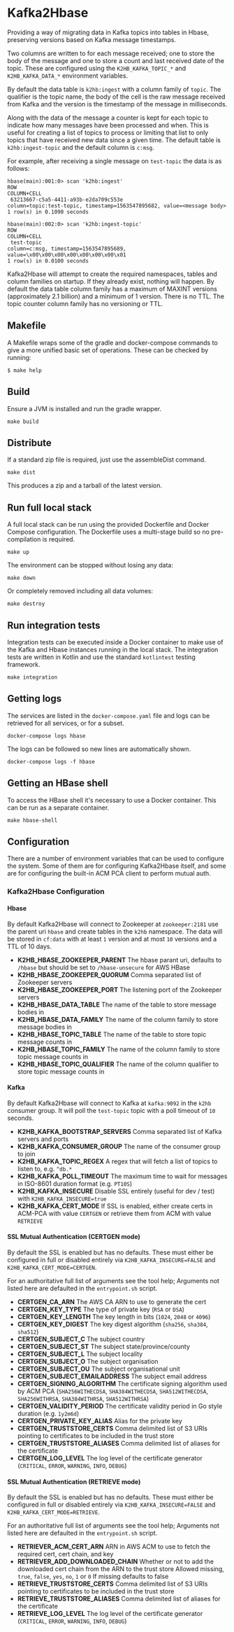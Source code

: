 # Kafka2Hbase

Providing a way of migrating data in Kafka topics into tables in Hbase,
preserving versions based on Kafka message timestamps.

Two columns are written to for each message received; one to store the body
of the message and one to store a count and last received date of the
topic. These are configured using the `K2HB_KAFKA_TOPIC_*` and
`K2HB_KAFKA_DATA_*` environment variables.

By default the data table is `k2hb:ingest` with a column family of `topic`.
The qualifier is the topic name, the body of the cell is the raw message
received from Kafka and the version is the timestamp of the message in
milliseconds.

Along with the data of the message a counter is kept for each topic to
indicate how many messages have been processed and when. This is useful for
creating a list of topics to process or limiting that list to only topics
that have received new data since a given time. The default table is
`k2hb:ingest-topic` and the default column is `c:msg`.

For example, after receiving a single message on `test-topic` the data
is as follows:

```
hbase(main):001:0> scan 'k2hb:ingest'
ROW                                                          COLUMN+CELL
 63213667-c5a5-4411-a93b-e2da709c553e                        column=topic:test-topic, timestamp=1563547895682, value=<message body>
1 row(s) in 0.1090 seconds

hbase(main):002:0> scan 'k2hb:ingest-topic'
ROW                                                          COLUMN+CELL
 test-topic                                                  column=c:msg, timestamp=1563547895689, value=\x00\x00\x00\x00\x00\x00\x00\x01
1 row(s) in 0.0100 seconds
```

Kafka2Hbase will attempt to create the required namespaces, tables and
column families on startup. If they already exist, nothing will happen. By
default the data table column family has a maximum of MAXINT versions
(approximately 2.1 billion) and a minimum of 1 version. There is no TTL.
The topic counter column family has no versioning or TTL.

## Makefile

A Makefile wraps some of the gradle and docker-compose commands to give a
more unified basic set of operations. These can be checked by running:

```
$ make help
```

## Build

Ensure a JVM is installed and run the gradle wrapper.

    make build

## Distribute

If a standard zip file is required, just use the assembleDist command.

    make dist

This produces a zip and a tarball of the latest version.

## Run full local stack

A full local stack can be run using the provided Dockerfile and Docker
Compose configuration. The Dockerfile uses a multi-stage build so no
pre-compilation is required.

    make up

The environment can be stopped without losing any data:

    make down

Or completely removed including all data volumes:

    make destroy

## Run integration tests

Integration tests can be executed inside a Docker container to make use of
the Kafka and Hbase instances running in the local stack. The integration
tests are written in Kotlin and use the standard `kotlintest` testing framework.

    make integration

## Getting logs

The services are listed in the `docker-compose.yaml` file and logs can be
retrieved for all services, or for a subset.

    docker-compose logs hbase

The logs can be followed so new lines are automatically shown.

    docker-compose logs -f hbase

## Getting an HBase shell

To access the HBase shell it's necessary to use a Docker container. This
can be run as a separate container.

    make hbase-shell

## Configuration

There are a number of environment variables that can be used to configure
the system. Some of them are for configuring Kafka2Hbase itself, and some
are for configuring the built-in ACM PCA client to perform mutual auth.

### Kafka2Hbase Configuration

#### Hbase

By default Kafka2Hbase will connect to Zookeeper at `zookeeper:2181` use the parent uri `hbase` 
and create tables in the `k2hb` namespace. The data will be stored in `cf:data`
with at least `1` version and at most `10` versions and a TTL of 10 days.

* **K2HB_HBASE_ZOOKEEPER_PARENT**
    The hbase parant uri, defaults to `/hbase` but should be set to `/hbase-unsecure` for AWS HBase
* **K2HB_HBASE_ZOOKEEPER_QUORUM**
    Comma separated list of Zookeeper servers
* **K2HB_HBASE_ZOOKEEPER_PORT**
    The listening port of the Zookeeper servers
* **K2HB_HBASE_DATA_TABLE**
    The name of the table to store message bodies in
* **K2HB_HBASE_DATA_FAMILY**
    The name of the column family to store message bodies in
* **K2HB_HBASE_TOPIC_TABLE**
    The name of the table to store topic message counts in
* **K2HB_HBASE_TOPIC_FAMILY**
    The name of the column family to store topic message counts in
* **K2HB_HBASE_TOPIC_QUALIFIER**
    The name of the column qualifier to store topic message counts in

#### Kafka

By default Kafka2Hbase will connect to Kafka at `kafka:9092` in the `k2hb`
consumer group. It will poll the `test-topic` topic with a poll timeout of
`10` seconds.

* **K2HB_KAFKA_BOOTSTRAP_SERVERS**
    Comma separated list of Kafka servers and ports
* **K2HB_KAFKA_CONSUMER_GROUP**
    The name of the consumer group to join
* **K2HB_KAFKA_TOPIC_REGEX**
    A regex that will fetch a list of topics to listen to, e.g. `^db.*`
* **K2HB_KAFKA_POLL_TIMEOUT**
    The maximum time to wait for messages in ISO-8601 duration format (e.g. `PT10S`)
* **K2HB_KAFKA_INSECURE**
    Disable SSL entirely (useful for dev / test) with `K2HB_KAFKA_INSECURE=true`
* **K2HB_KAFKA_CERT_MODE**
    If SSL is enabled, either create certs in ACM-PCA with value `CERTGEN` or retrieve 
    them from ACM with value `RETRIEVE`
    
#### SSL Mutual Authentication (CERTGEN mode)

By default the SSL is enabled but has no defaults. These must either be
configured in full or disabled entirely via `K2HB_KAFKA_INSECURE=FALSE` 
and `K2HB_KAFKA_CERT_MODE=CERTGEN`.

For an authoritative full list of arguments see the tool help; Arguments not listed here are 
defaulted in the `entrypoint.sh` script.

* **CERTGEN_CA_ARN**
    The AWS CA ARN to use to generate the cert
* **CERTGEN_KEY_TYPE**
    The type of private key (`RSA` or `DSA`)
* **CERTGEN_KEY_LENGTH**
    The key length in bits (`1024`, `2048` or `4096`)
* **CERTGEN_KEY_DIGEST**
    The key digest algorithm (`sha256`, `sha384`, `sha512`)
* **CERTGEN_SUBJECT_C**
    The subject country
* **CERTGEN_SUBJECT_ST**
    The subject state/province/county
* **CERTGEN_SUBJECT_L**
    The subject locality
* **CERTGEN_SUBJECT_O**
    The subject organisation
* **CERTGEN_SUBJECT_OU**
    The subject organisational unit
* **CERTGEN_SUBJECT_EMAILADDRESS**
    The subject email address
* **CERTGEN_SIGNING_ALGORITHM**
    The certificate signing algorithm used by ACM PCA
    (`SHA256WITHECDSA`, `SHA384WITHECDSA`, `SHA512WITHECDSA`, `SHA256WITHRSA`, `SHA384WITHRSA`, `SHA512WITHRSA`)
* **CERTGEN_VALIDITY_PERIOD**
    The certificate validity period in Go style duration (e.g. `1y2m6d`)
* **CERTGEN_PRIVATE_KEY_ALIAS**
    Alias for the private key
* **CERTGEN_TRUSTSTORE_CERTS**
    Comma delimited list of S3 URIs pointing to certificates to be included in the trust store
* **CERTGEN_TRUSTSTORE_ALIASES**
    Comma delimited list of aliases for the certificate
* **CERTGEN_LOG_LEVEL**
    The log level of the certificate generator (`CRITICAL`, `ERROR`, `WARNING`, `INFO`, `DEBUG`)


#### SSL Mutual Authentication (RETRIEVE mode)

By default the SSL is enabled but has no defaults. These must either be
configured in full or disabled entirely via `K2HB_KAFKA_INSECURE=FALSE` 
and `K2HB_KAFKA_CERT_MODE=RETRIEVE`.

For an authoritative full list of arguments see the tool help; Arguments not listed here are 
defaulted in the `entrypoint.sh` script.

* **RETRIEVER_ACM_CERT_ARN**
    ARN in AWS ACM to use to fetch the required cert, cert chain, and key
* **RETRIEVER_ADD_DOWNLOADED_CHAIN**
    Whether or not to add the downloaded cert chain from the ARN to the trust store
    Allowed missing, `true`, `false`, `yes`, `no`, `1` or `0`
    If missing defaults to false
* **RETRIEVE_TRUSTSTORE_CERTS**
    Comma delimited list of S3 URIs pointing to certificates to be included in the trust store
* **RETRIEVE_TRUSTSTORE_ALIASES**
    Comma delimited list of aliases for the certificate
* **RETRIEVE_LOG_LEVEL**
    The log level of the certificate generator (`CRITICAL`, `ERROR`, `WARNING`, `INFO`, `DEBUG`)

